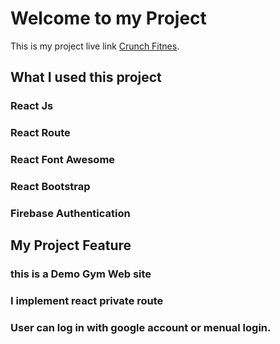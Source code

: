 # Welcome to my Project

This is my project live link
[Crunch Fitnes](https://crunch-fitness-10.web.app/).

## What I used this project

### React Js

### React Route

### React Font Awesome

### React Bootstrap

### Firebase Authentication

## My Project Feature

### this is a Demo Gym Web site

### I implement react private route

### User can log in with google account or menual login.
